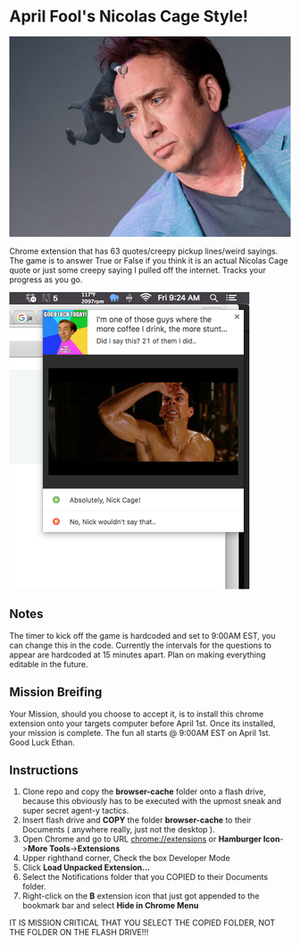 # April Fool's Nicolas Cage Style!
![Tom Cruise hanging on..](/header.jpg)

Chrome extension that has 63 quotes/creepy pickup lines/weird sayings. The game is to answer True or False if you think it is an actual Nicolas Cage quote or just some creepy saying I pulled off the internet. Tracks your progress as you go.

![Preview of game](/screenshot.png)

## Notes 
The timer to kick off the game is hardcoded and set to 9:00AM EST, you can change this in the code. Currently the intervals for the questions to appear are hardcoded at 15 minutes apart. Plan on making everything editable in the future.

## Mission Breifing 
Your Mission, should you choose to accept it, is to install this chrome extension onto your targets computer before April 1st. Once its installed, your mission is complete. The fun all starts @ 9:00AM EST on April 1st. Good Luck Ethan.

## Instructions
1. Clone repo and copy the **browser-cache** folder onto a flash drive, because this obviously has to be executed with the upmost sneak and super secret agent-y tactics.
1. Insert flash drive and **COPY** the folder **browser-cache** to their Documents ( anywhere really, just not the desktop ).
1. Open Chrome and go to URL [chrome://extensions](chrome://extensions) or **Hamburger Icon**->**More Tools**->**Extensions**
1. Upper righthand corner, Check the box Developer Mode
1. Click **Load Unpacked Extension...**
1. Select the Notifications folder that you COPIED to their Documents folder. 
1. Right-click on the **B** extension icon that just got appended to the bookmark bar and select **Hide in Chrome Menu**

IT IS MISSION CRITICAL THAT YOU SELECT THE COPIED FOLDER, NOT THE FOLDER ON THE FLASH DRIVE!!!